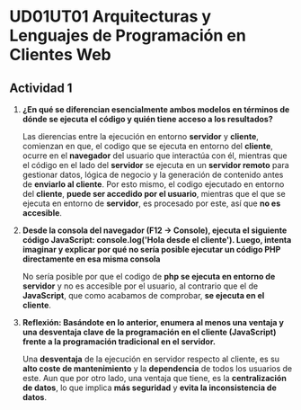 # UD01UT01 Arquitecturas y Lenguajes de Programación en Clientes Web

## Actividad 1

1. __¿En qué se diferencian esencialmente ambos modelos en términos de dónde se ejecuta el código y quién tiene acceso a los resultados?__

    Las dierencias entre la ejecución en entorno __servidor__ y __cliente__, comienzan en que, el codigo que se ejecuta en entorno del __cliente__, ocurre en el __navegador__ del usuario que interactúa con él, mientras que el código en el lado del __servidor__ se ejecuta en un __servidor remoto__ para gestionar datos, lógica de negocio y la generación de contenido antes de __enviarlo al cliente__. Por esto mismo, el codigo ejecutado en entorno del __cliente__, __puede ser accedido por el usuario__, mientras que el que se ejecuta en entorno de __servidor__, es procesado por este, así que __no es accesible__.

2. __Desde la consola del navegador (F12 → Console), ejecuta el siguiente código JavaScript: console.log('Hola desde el cliente'). Luego, intenta imaginar y explicar por qué no sería posible ejecutar un código PHP directamente en esa misma consola__

    No sería posible por que el codigo de __php se ejecuta en entorno de servidor__ y no es accesible por el usuario, al contrario que el de __JavaScript__, que como acabamos de comprobar, __se ejecuta en el cliente__.

3. __Reflexión: Basándote en lo anterior, enumera al menos una ventaja y una desventaja clave de la programación en el cliente (JavaScript) frente a la programación tradicional en el servidor.__

    Una __desventaja__ de la ejecución en servidor respecto al cliente, es su __alto coste de mantenimiento__ y la __dependencia__ de todos los usuarios de este. Aun que por otro lado, una ventaja que tiene, es la __centralización de datos__, lo que implica __más seguridad__ y __evita la inconsistencia de datos__.